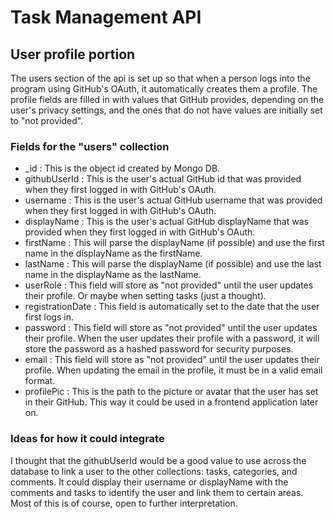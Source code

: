 # Task Management API

## User profile portion 
The users section of the api is set up so that when a person logs into the program using GitHub's OAuth, it automatically creates them a profile.
The profile fields are filled in with values that GitHub provides, depending on the user's privacy settings, and the ones that do not have values are initially set to "not provided".

### Fields for the "users" collection 
- _id : This is the object id created by Mongo DB.
- githubUserId : This is the user's actual GitHub id that was provided when they first logged in with GitHub's OAuth.
- username : This is the user's actual GitHub username that was provided when they first logged in with GitHub's OAuth.
- displayName : This is the user's actual GitHub displayName that was provided when they first logged in with GitHub's OAuth.
- firstName : This will parse the displayName (if possible) and use the first name in the displayName as the firstName.
- lastName : This will parse the displayName (if possible) and use the last name in the displayName as the lastName.
- userRole : This field will store as "not provided" until the user updates their profile. Or maybe when setting tasks (just a thought).
- registrationDate : This field is automatically set to the date that the user first logs in.
- password : This field will store as "not provided" until the user updates their profile. When the user updates their profile with a password, it will store the password as a hashed password for security purposes.
- email : This field will store as "not provided" until the user updates their profile. When updating the email in the profile, it must be in a valid email format.
- profilePic : This is the path to the picture or avatar that the user has set in their GitHub. This way it could be used in a frontend application later on.

### Ideas for how it could integrate
I thought that the githubUserId would be a good value to use across the database to link a user to the other collections: tasks, categories, and comments. 
It could display their username or displayName with the comments and tasks to identify the user and link them to certain areas. Most of this is of course, 
open to further interpretation. 
